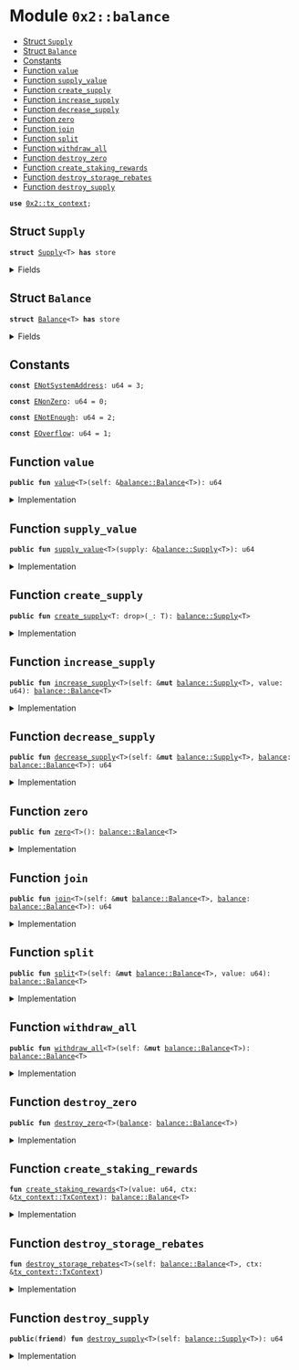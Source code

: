 
<a name="0x2_balance"></a>

# Module `0x2::balance`



-  [Struct `Supply`](#0x2_balance_Supply)
-  [Struct `Balance`](#0x2_balance_Balance)
-  [Constants](#@Constants_0)
-  [Function `value`](#0x2_balance_value)
-  [Function `supply_value`](#0x2_balance_supply_value)
-  [Function `create_supply`](#0x2_balance_create_supply)
-  [Function `increase_supply`](#0x2_balance_increase_supply)
-  [Function `decrease_supply`](#0x2_balance_decrease_supply)
-  [Function `zero`](#0x2_balance_zero)
-  [Function `join`](#0x2_balance_join)
-  [Function `split`](#0x2_balance_split)
-  [Function `withdraw_all`](#0x2_balance_withdraw_all)
-  [Function `destroy_zero`](#0x2_balance_destroy_zero)
-  [Function `create_staking_rewards`](#0x2_balance_create_staking_rewards)
-  [Function `destroy_storage_rebates`](#0x2_balance_destroy_storage_rebates)
-  [Function `destroy_supply`](#0x2_balance_destroy_supply)


<pre><code><b>use</b> <a href="../../dependencies/mgo-framework/tx_context.md#0x2_tx_context">0x2::tx_context</a>;
</code></pre>



<a name="0x2_balance_Supply"></a>

## Struct `Supply`



<pre><code><b>struct</b> <a href="../../dependencies/mgo-framework/balance.md#0x2_balance_Supply">Supply</a>&lt;T&gt; <b>has</b> store
</code></pre>



<details>
<summary>Fields</summary>


<dl>
<dt>
<code>value: u64</code>
</dt>
<dd>

</dd>
</dl>


</details>

<a name="0x2_balance_Balance"></a>

## Struct `Balance`



<pre><code><b>struct</b> <a href="../../dependencies/mgo-framework/balance.md#0x2_balance_Balance">Balance</a>&lt;T&gt; <b>has</b> store
</code></pre>



<details>
<summary>Fields</summary>


<dl>
<dt>
<code>value: u64</code>
</dt>
<dd>

</dd>
</dl>


</details>

<a name="@Constants_0"></a>

## Constants


<a name="0x2_balance_ENotSystemAddress"></a>



<pre><code><b>const</b> <a href="../../dependencies/mgo-framework/balance.md#0x2_balance_ENotSystemAddress">ENotSystemAddress</a>: u64 = 3;
</code></pre>



<a name="0x2_balance_ENonZero"></a>



<pre><code><b>const</b> <a href="../../dependencies/mgo-framework/balance.md#0x2_balance_ENonZero">ENonZero</a>: u64 = 0;
</code></pre>



<a name="0x2_balance_ENotEnough"></a>



<pre><code><b>const</b> <a href="../../dependencies/mgo-framework/balance.md#0x2_balance_ENotEnough">ENotEnough</a>: u64 = 2;
</code></pre>



<a name="0x2_balance_EOverflow"></a>



<pre><code><b>const</b> <a href="../../dependencies/mgo-framework/balance.md#0x2_balance_EOverflow">EOverflow</a>: u64 = 1;
</code></pre>



<a name="0x2_balance_value"></a>

## Function `value`



<pre><code><b>public</b> <b>fun</b> <a href="../../dependencies/mgo-framework/balance.md#0x2_balance_value">value</a>&lt;T&gt;(self: &<a href="../../dependencies/mgo-framework/balance.md#0x2_balance_Balance">balance::Balance</a>&lt;T&gt;): u64
</code></pre>



<details>
<summary>Implementation</summary>


<pre><code><b>public</b> <b>fun</b> <a href="../../dependencies/mgo-framework/balance.md#0x2_balance_value">value</a>&lt;T&gt;(self: &<a href="../../dependencies/mgo-framework/balance.md#0x2_balance_Balance">Balance</a>&lt;T&gt;): u64 {
    self.value
}
</code></pre>



</details>

<a name="0x2_balance_supply_value"></a>

## Function `supply_value`



<pre><code><b>public</b> <b>fun</b> <a href="../../dependencies/mgo-framework/balance.md#0x2_balance_supply_value">supply_value</a>&lt;T&gt;(supply: &<a href="../../dependencies/mgo-framework/balance.md#0x2_balance_Supply">balance::Supply</a>&lt;T&gt;): u64
</code></pre>



<details>
<summary>Implementation</summary>


<pre><code><b>public</b> <b>fun</b> <a href="../../dependencies/mgo-framework/balance.md#0x2_balance_supply_value">supply_value</a>&lt;T&gt;(supply: &<a href="../../dependencies/mgo-framework/balance.md#0x2_balance_Supply">Supply</a>&lt;T&gt;): u64 {
    supply.value
}
</code></pre>



</details>

<a name="0x2_balance_create_supply"></a>

## Function `create_supply`



<pre><code><b>public</b> <b>fun</b> <a href="../../dependencies/mgo-framework/balance.md#0x2_balance_create_supply">create_supply</a>&lt;T: drop&gt;(_: T): <a href="../../dependencies/mgo-framework/balance.md#0x2_balance_Supply">balance::Supply</a>&lt;T&gt;
</code></pre>



<details>
<summary>Implementation</summary>


<pre><code><b>public</b> <b>fun</b> <a href="../../dependencies/mgo-framework/balance.md#0x2_balance_create_supply">create_supply</a>&lt;T: drop&gt;(_: T): <a href="../../dependencies/mgo-framework/balance.md#0x2_balance_Supply">Supply</a>&lt;T&gt; {
    <a href="../../dependencies/mgo-framework/balance.md#0x2_balance_Supply">Supply</a> { value: 0 }
}
</code></pre>



</details>

<a name="0x2_balance_increase_supply"></a>

## Function `increase_supply`



<pre><code><b>public</b> <b>fun</b> <a href="../../dependencies/mgo-framework/balance.md#0x2_balance_increase_supply">increase_supply</a>&lt;T&gt;(self: &<b>mut</b> <a href="../../dependencies/mgo-framework/balance.md#0x2_balance_Supply">balance::Supply</a>&lt;T&gt;, value: u64): <a href="../../dependencies/mgo-framework/balance.md#0x2_balance_Balance">balance::Balance</a>&lt;T&gt;
</code></pre>



<details>
<summary>Implementation</summary>


<pre><code><b>public</b> <b>fun</b> <a href="../../dependencies/mgo-framework/balance.md#0x2_balance_increase_supply">increase_supply</a>&lt;T&gt;(self: &<b>mut</b> <a href="../../dependencies/mgo-framework/balance.md#0x2_balance_Supply">Supply</a>&lt;T&gt;, value: u64): <a href="../../dependencies/mgo-framework/balance.md#0x2_balance_Balance">Balance</a>&lt;T&gt; {
    <b>assert</b>!(<a href="../../dependencies/mgo-framework/balance.md#0x2_balance_value">value</a> &lt; (18446744073709551615u64 - self.value), <a href="../../dependencies/mgo-framework/balance.md#0x2_balance_EOverflow">EOverflow</a>);
    self.value = self.value + value;
    <a href="../../dependencies/mgo-framework/balance.md#0x2_balance_Balance">Balance</a> { value }
}
</code></pre>



</details>

<a name="0x2_balance_decrease_supply"></a>

## Function `decrease_supply`



<pre><code><b>public</b> <b>fun</b> <a href="../../dependencies/mgo-framework/balance.md#0x2_balance_decrease_supply">decrease_supply</a>&lt;T&gt;(self: &<b>mut</b> <a href="../../dependencies/mgo-framework/balance.md#0x2_balance_Supply">balance::Supply</a>&lt;T&gt;, <a href="../../dependencies/mgo-framework/balance.md#0x2_balance">balance</a>: <a href="../../dependencies/mgo-framework/balance.md#0x2_balance_Balance">balance::Balance</a>&lt;T&gt;): u64
</code></pre>



<details>
<summary>Implementation</summary>


<pre><code><b>public</b> <b>fun</b> <a href="../../dependencies/mgo-framework/balance.md#0x2_balance_decrease_supply">decrease_supply</a>&lt;T&gt;(self: &<b>mut</b> <a href="../../dependencies/mgo-framework/balance.md#0x2_balance_Supply">Supply</a>&lt;T&gt;, <a href="../../dependencies/mgo-framework/balance.md#0x2_balance">balance</a>: <a href="../../dependencies/mgo-framework/balance.md#0x2_balance_Balance">Balance</a>&lt;T&gt;): u64 {
    <b>let</b> <a href="../../dependencies/mgo-framework/balance.md#0x2_balance_Balance">Balance</a> { value } = <a href="../../dependencies/mgo-framework/balance.md#0x2_balance">balance</a>;
    <b>assert</b>!(self.value &gt;= value, <a href="../../dependencies/mgo-framework/balance.md#0x2_balance_EOverflow">EOverflow</a>);
    self.value = self.value - value;
    value
}
</code></pre>



</details>

<a name="0x2_balance_zero"></a>

## Function `zero`



<pre><code><b>public</b> <b>fun</b> <a href="../../dependencies/mgo-framework/balance.md#0x2_balance_zero">zero</a>&lt;T&gt;(): <a href="../../dependencies/mgo-framework/balance.md#0x2_balance_Balance">balance::Balance</a>&lt;T&gt;
</code></pre>



<details>
<summary>Implementation</summary>


<pre><code><b>public</b> <b>fun</b> <a href="../../dependencies/mgo-framework/balance.md#0x2_balance_zero">zero</a>&lt;T&gt;(): <a href="../../dependencies/mgo-framework/balance.md#0x2_balance_Balance">Balance</a>&lt;T&gt; {
    <a href="../../dependencies/mgo-framework/balance.md#0x2_balance_Balance">Balance</a> { value: 0 }
}
</code></pre>



</details>

<a name="0x2_balance_join"></a>

## Function `join`



<pre><code><b>public</b> <b>fun</b> <a href="../../dependencies/mgo-framework/balance.md#0x2_balance_join">join</a>&lt;T&gt;(self: &<b>mut</b> <a href="../../dependencies/mgo-framework/balance.md#0x2_balance_Balance">balance::Balance</a>&lt;T&gt;, <a href="../../dependencies/mgo-framework/balance.md#0x2_balance">balance</a>: <a href="../../dependencies/mgo-framework/balance.md#0x2_balance_Balance">balance::Balance</a>&lt;T&gt;): u64
</code></pre>



<details>
<summary>Implementation</summary>


<pre><code><b>public</b> <b>fun</b> <a href="../../dependencies/mgo-framework/balance.md#0x2_balance_join">join</a>&lt;T&gt;(self: &<b>mut</b> <a href="../../dependencies/mgo-framework/balance.md#0x2_balance_Balance">Balance</a>&lt;T&gt;, <a href="../../dependencies/mgo-framework/balance.md#0x2_balance">balance</a>: <a href="../../dependencies/mgo-framework/balance.md#0x2_balance_Balance">Balance</a>&lt;T&gt;): u64 {
    <b>let</b> <a href="../../dependencies/mgo-framework/balance.md#0x2_balance_Balance">Balance</a> { value } = <a href="../../dependencies/mgo-framework/balance.md#0x2_balance">balance</a>;
    self.value = self.value + value;
    self.value
}
</code></pre>



</details>

<a name="0x2_balance_split"></a>

## Function `split`



<pre><code><b>public</b> <b>fun</b> <a href="../../dependencies/mgo-framework/balance.md#0x2_balance_split">split</a>&lt;T&gt;(self: &<b>mut</b> <a href="../../dependencies/mgo-framework/balance.md#0x2_balance_Balance">balance::Balance</a>&lt;T&gt;, value: u64): <a href="../../dependencies/mgo-framework/balance.md#0x2_balance_Balance">balance::Balance</a>&lt;T&gt;
</code></pre>



<details>
<summary>Implementation</summary>


<pre><code><b>public</b> <b>fun</b> <a href="../../dependencies/mgo-framework/balance.md#0x2_balance_split">split</a>&lt;T&gt;(self: &<b>mut</b> <a href="../../dependencies/mgo-framework/balance.md#0x2_balance_Balance">Balance</a>&lt;T&gt;, value: u64): <a href="../../dependencies/mgo-framework/balance.md#0x2_balance_Balance">Balance</a>&lt;T&gt; {
    <b>assert</b>!(self.value &gt;= value, <a href="../../dependencies/mgo-framework/balance.md#0x2_balance_ENotEnough">ENotEnough</a>);
    self.value = self.value - value;
    <a href="../../dependencies/mgo-framework/balance.md#0x2_balance_Balance">Balance</a> { value }
}
</code></pre>



</details>

<a name="0x2_balance_withdraw_all"></a>

## Function `withdraw_all`



<pre><code><b>public</b> <b>fun</b> <a href="../../dependencies/mgo-framework/balance.md#0x2_balance_withdraw_all">withdraw_all</a>&lt;T&gt;(self: &<b>mut</b> <a href="../../dependencies/mgo-framework/balance.md#0x2_balance_Balance">balance::Balance</a>&lt;T&gt;): <a href="../../dependencies/mgo-framework/balance.md#0x2_balance_Balance">balance::Balance</a>&lt;T&gt;
</code></pre>



<details>
<summary>Implementation</summary>


<pre><code><b>public</b> <b>fun</b> <a href="../../dependencies/mgo-framework/balance.md#0x2_balance_withdraw_all">withdraw_all</a>&lt;T&gt;(self: &<b>mut</b> <a href="../../dependencies/mgo-framework/balance.md#0x2_balance_Balance">Balance</a>&lt;T&gt;): <a href="../../dependencies/mgo-framework/balance.md#0x2_balance_Balance">Balance</a>&lt;T&gt; {
    <b>let</b> value = self.value;
    <a href="../../dependencies/mgo-framework/balance.md#0x2_balance_split">split</a>(self, value)
}
</code></pre>



</details>

<a name="0x2_balance_destroy_zero"></a>

## Function `destroy_zero`



<pre><code><b>public</b> <b>fun</b> <a href="../../dependencies/mgo-framework/balance.md#0x2_balance_destroy_zero">destroy_zero</a>&lt;T&gt;(<a href="../../dependencies/mgo-framework/balance.md#0x2_balance">balance</a>: <a href="../../dependencies/mgo-framework/balance.md#0x2_balance_Balance">balance::Balance</a>&lt;T&gt;)
</code></pre>



<details>
<summary>Implementation</summary>


<pre><code><b>public</b> <b>fun</b> <a href="../../dependencies/mgo-framework/balance.md#0x2_balance_destroy_zero">destroy_zero</a>&lt;T&gt;(<a href="../../dependencies/mgo-framework/balance.md#0x2_balance">balance</a>: <a href="../../dependencies/mgo-framework/balance.md#0x2_balance_Balance">Balance</a>&lt;T&gt;) {
    <b>assert</b>!(<a href="../../dependencies/mgo-framework/balance.md#0x2_balance">balance</a>.value == 0, <a href="../../dependencies/mgo-framework/balance.md#0x2_balance_ENonZero">ENonZero</a>);
    <b>let</b> <a href="../../dependencies/mgo-framework/balance.md#0x2_balance_Balance">Balance</a> { value: _ } = <a href="../../dependencies/mgo-framework/balance.md#0x2_balance">balance</a>;
}
</code></pre>



</details>

<a name="0x2_balance_create_staking_rewards"></a>

## Function `create_staking_rewards`



<pre><code><b>fun</b> <a href="../../dependencies/mgo-framework/balance.md#0x2_balance_create_staking_rewards">create_staking_rewards</a>&lt;T&gt;(value: u64, ctx: &<a href="../../dependencies/mgo-framework/tx_context.md#0x2_tx_context_TxContext">tx_context::TxContext</a>): <a href="../../dependencies/mgo-framework/balance.md#0x2_balance_Balance">balance::Balance</a>&lt;T&gt;
</code></pre>



<details>
<summary>Implementation</summary>


<pre><code><b>fun</b> <a href="../../dependencies/mgo-framework/balance.md#0x2_balance_create_staking_rewards">create_staking_rewards</a>&lt;T&gt;(value: u64, ctx: &TxContext): <a href="../../dependencies/mgo-framework/balance.md#0x2_balance_Balance">Balance</a>&lt;T&gt; {
    <b>assert</b>!(<a href="../../dependencies/mgo-framework/tx_context.md#0x2_tx_context_sender">tx_context::sender</a>(ctx) == @0x0, <a href="../../dependencies/mgo-framework/balance.md#0x2_balance_ENotSystemAddress">ENotSystemAddress</a>);
    <a href="../../dependencies/mgo-framework/balance.md#0x2_balance_Balance">Balance</a> { value }
}
</code></pre>



</details>

<a name="0x2_balance_destroy_storage_rebates"></a>

## Function `destroy_storage_rebates`



<pre><code><b>fun</b> <a href="../../dependencies/mgo-framework/balance.md#0x2_balance_destroy_storage_rebates">destroy_storage_rebates</a>&lt;T&gt;(self: <a href="../../dependencies/mgo-framework/balance.md#0x2_balance_Balance">balance::Balance</a>&lt;T&gt;, ctx: &<a href="../../dependencies/mgo-framework/tx_context.md#0x2_tx_context_TxContext">tx_context::TxContext</a>)
</code></pre>



<details>
<summary>Implementation</summary>


<pre><code><b>fun</b> <a href="../../dependencies/mgo-framework/balance.md#0x2_balance_destroy_storage_rebates">destroy_storage_rebates</a>&lt;T&gt;(self: <a href="../../dependencies/mgo-framework/balance.md#0x2_balance_Balance">Balance</a>&lt;T&gt;, ctx: &TxContext) {
    <b>assert</b>!(<a href="../../dependencies/mgo-framework/tx_context.md#0x2_tx_context_sender">tx_context::sender</a>(ctx) == @0x0, <a href="../../dependencies/mgo-framework/balance.md#0x2_balance_ENotSystemAddress">ENotSystemAddress</a>);
    <b>let</b> <a href="../../dependencies/mgo-framework/balance.md#0x2_balance_Balance">Balance</a> { value: _ } = self;
}
</code></pre>



</details>

<a name="0x2_balance_destroy_supply"></a>

## Function `destroy_supply`



<pre><code><b>public</b>(<b>friend</b>) <b>fun</b> <a href="../../dependencies/mgo-framework/balance.md#0x2_balance_destroy_supply">destroy_supply</a>&lt;T&gt;(self: <a href="../../dependencies/mgo-framework/balance.md#0x2_balance_Supply">balance::Supply</a>&lt;T&gt;): u64
</code></pre>



<details>
<summary>Implementation</summary>


<pre><code><b>public</b>(<b>friend</b>) <b>fun</b> <a href="../../dependencies/mgo-framework/balance.md#0x2_balance_destroy_supply">destroy_supply</a>&lt;T&gt;(self: <a href="../../dependencies/mgo-framework/balance.md#0x2_balance_Supply">Supply</a>&lt;T&gt;): u64 {
    <b>let</b> <a href="../../dependencies/mgo-framework/balance.md#0x2_balance_Supply">Supply</a> { value } = self;
    value
}
</code></pre>



</details>
